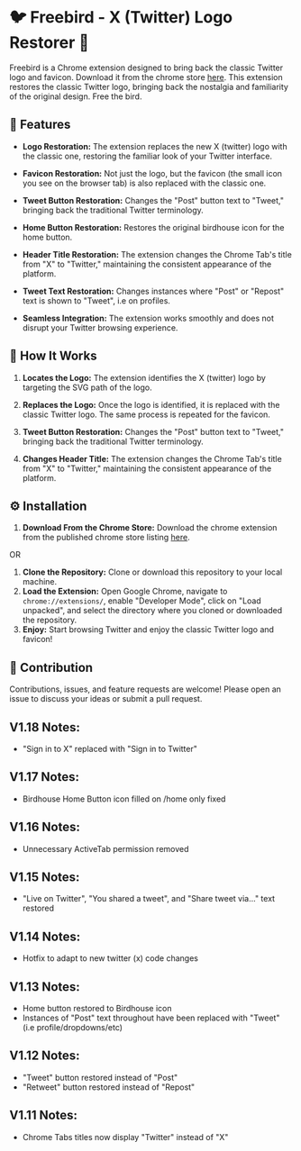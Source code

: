 # 🐦 Freebird  - X (Twitter) Logo Restorer 🔄

Freebird is a Chrome extension designed to bring back the classic Twitter logo and favicon. Download it from the chrome store [here](https://chrome.google.com/webstore/detail/freebird-x-twitter-logo-r/obopljmdbiaalaffaaijniobhfhfnild). This extension restores the classic Twitter logo, bringing back the nostalgia and familiarity of the original design. Free the bird.

## 🌟 Features

- **Logo Restoration:** The extension replaces the new X (twitter) logo with the classic one, restoring the familiar look of your Twitter interface.
- **Favicon Restoration:** Not just the logo, but the favicon (the small icon you see on the browser tab) is also replaced with the classic one.

- **Tweet Button Restoration:** Changes the "Post" button text to "Tweet," bringing back the traditional Twitter terminology.

- **Home Button Restoration:** Restores the original birdhouse icon for the home button.

- **Header Title Restoration:** The extension changes the Chrome Tab's title from "X" to "Twitter," maintaining the consistent appearance of the platform.

- **Tweet Text Restoration:** Changes instances where "Post" or "Repost" text is shown to "Tweet", i.e on profiles.

- **Seamless Integration:** The extension works smoothly and does not disrupt your Twitter browsing experience.

## 📝 How It Works

1. **Locates the Logo:** The extension identifies the X (twitter) logo by targeting the SVG path of the logo.

2. **Replaces the Logo:** Once the logo is identified, it is replaced with the classic Twitter logo. The same process is repeated for the favicon.

3. **Tweet Button Restoration:** Changes the "Post" button text to "Tweet," bringing back the traditional Twitter terminology.

4. **Changes Header Title:** The extension changes the Chrome Tab's title from "X" to "Twitter," maintaining the consistent appearance of the platform.

## ⚙️ Installation
1. **Download From the Chrome Store:** Download the chrome extension from the published chrome store listing [here](https://chrome.google.com/webstore/detail/freebird-x-twitter-logo-r/obopljmdbiaalaffaaijniobhfhfnild).

OR

1. **Clone the Repository:** Clone or download this repository to your local machine.
2. **Load the Extension:** Open Google Chrome, navigate to `chrome://extensions/`, enable "Developer Mode", click on "Load unpacked", and select the directory where you cloned or downloaded the repository.
3. **Enjoy:** Start browsing Twitter and enjoy the classic Twitter logo and favicon!

## 🤝 Contribution

Contributions, issues, and feature requests are welcome! Please open an issue to discuss your ideas or submit a pull request.


## V1.18 Notes:

- "Sign in to X" replaced with "Sign in to Twitter"

## V1.17 Notes:

- Birdhouse Home Button icon filled on /home only fixed

## V1.16 Notes:

- Unnecessary ActiveTab permission removed

## V1.15 Notes:

- "Live on Twitter", "You shared a tweet", and "Share tweet via..." text restored

## V1.14 Notes:

- Hotfix to adapt to new twitter (x) code changes

## V1.13 Notes:

- Home button restored to Birdhouse icon
- Instances of "Post" text throughout have been replaced with "Tweet" (i.e profile/dropdowns/etc) 


## V1.12 Notes:

- "Tweet" button restored instead of "Post"
- "Retweet" button restored instead of "Repost"

## V1.11 Notes:

- Chrome Tabs titles now display "Twitter" instead of "X"
